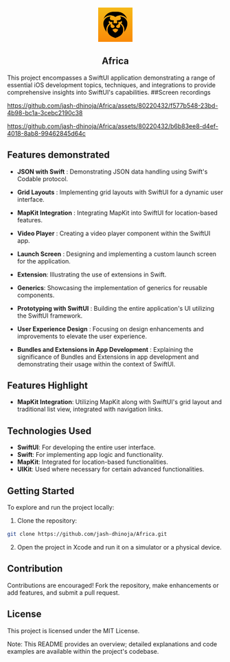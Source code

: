 <p align="center">
    <img src="icon.png" alt="Logo" width="80" height="80">
</p>
  <h2 align="center">Africa</h3>
This project encompasses a SwiftUI application demonstrating a range of essential iOS development topics, techniques, and integrations to provide comprehensive insights into SwiftUI's capabilities.
##Screen recordings
<p align="row">

https://github.com/jash-dhinoja/Africa/assets/80220432/f577b548-23bd-4b98-bc1a-3cebc2190c38

https://github.com/jash-dhinoja/Africa/assets/80220432/b6b83ee8-d4ef-4018-8ab8-99462845d64c

## Features demonstrated

- **JSON with Swift** : Demonstrating JSON data handling using Swift's Codable protocol.

- **Grid Layouts** : Implementing grid layouts with SwiftUI for a dynamic user interface.

- **MapKit Integration** : Integrating MapKit into SwiftUI for location-based features.

- **Video Player** : Creating a video player component within the SwiftUI app.

- **Launch Screen** : Designing and implementing a custom launch screen for the application.

- **Extension**: Illustrating the use of extensions in Swift.
- **Generics**: Showcasing the implementation of generics for reusable components.

- **Prototyping with SwiftUI** : Building the entire application's UI utilizing the SwiftUI framework.

- **User Experience Design** : Focusing on design enhancements and improvements to elevate the user experience.

- **Bundles and Extensions in App Development** : Explaining the significance of Bundles and Extensions in app development and demonstrating their usage within the context of SwiftUI.

## Features Highlight

- **MapKit Integration**: Utilizing MapKit along with SwiftUI's grid layout and traditional list view, integrated with navigation links.
  
## Technologies Used

- **SwiftUI**: For developing the entire user interface.
- **Swift**: For implementing app logic and functionality.
- **MapKit**: Integrated for location-based functionalities.
- **UIKit**: Used where necessary for certain advanced functionalities.
  
## Getting Started

To explore and run the project locally:

1. Clone the repository:

```bash
git clone https://github.com/jash-dhinoja/Africa.git
```

2. Open the project in Xcode and run it on a simulator or a physical device.

## Contribution
Contributions are encouraged! Fork the repository, make enhancements or add features, and submit a pull request.

## License
This project is licensed under the MIT License.

Note: This README provides an overview; detailed explanations and code examples are available within the project's codebase.
